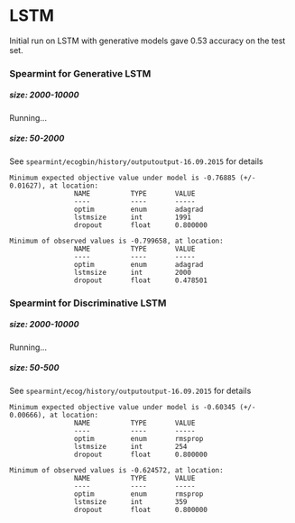 LSTM
====

Initial run on LSTM with generative models gave 0.53 accuracy on the test set.


### Spearmint for Generative LSTM

##### size: 2000-10000
Running...

##### size: 50-2000
See `spearmint/ecogbin/history/outputoutput-16.09.2015` for details  
```
Minimum expected objective value under model is -0.76885 (+/- 0.01627), at location:
                NAME          TYPE       VALUE
                ----          ----       -----
                optim         enum       adagrad
                lstmsize      int        1991
                dropout       float      0.800000

Minimum of observed values is -0.799658, at location:
                NAME          TYPE       VALUE
                ----          ----       -----
                optim         enum       adagrad
                lstmsize      int        2000
                dropout       float      0.478501
```


### Spearmint for Discriminative LSTM

##### size: 2000-10000
Running...

##### size: 50-500
See `spearmint/ecog/history/outputoutput-16.09.2015` for details  
```
Minimum expected objective value under model is -0.60345 (+/- 0.00666), at location:
                NAME          TYPE       VALUE
                ----          ----       -----
                optim         enum       rmsprop
                lstmsize      int        254
                dropout       float      0.800000

Minimum of observed values is -0.624572, at location:
                NAME          TYPE       VALUE
                ----          ----       -----
                optim         enum       rmsprop
                lstmsize      int        359
                dropout       float      0.800000
```
